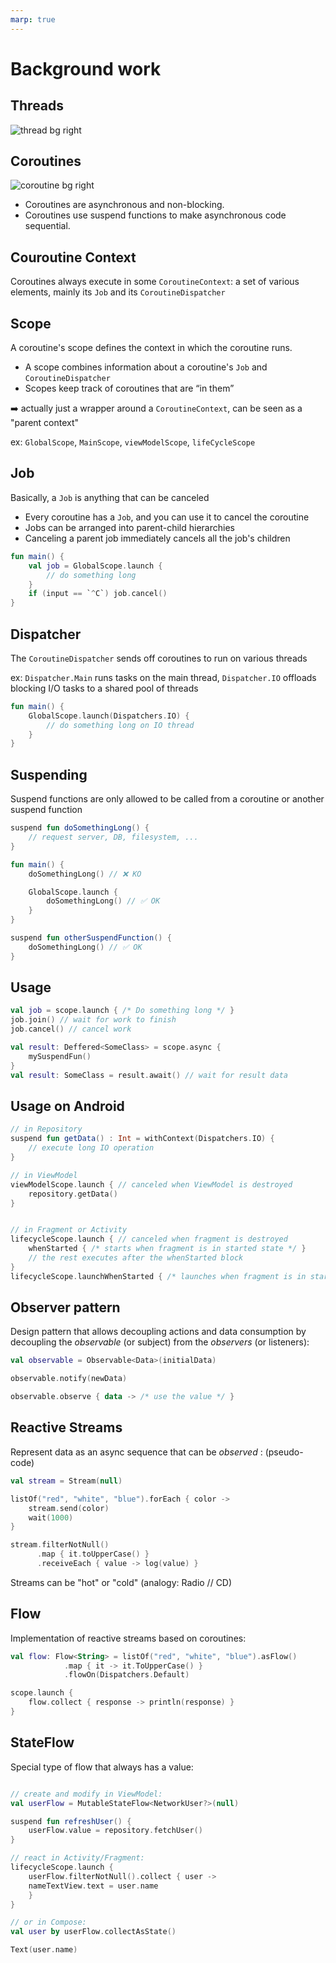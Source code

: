 ```yaml
---
marp: true
---
```


<!-- headingDivider: 2 -->

# Background work

## Threads

![thread bg right](../assets/thread.png)

## Coroutines

![coroutine bg right](../assets/coroutine.png)

- Coroutines are asynchronous and non-blocking.
- Coroutines use suspend functions to make asynchronous code sequential.

## Couroutine Context

Coroutines always execute in some `CoroutineContext`: a set of various elements, mainly its `Job` and its `CoroutineDispatcher`

## Scope

A coroutine's scope defines the context in which the coroutine runs.

- A scope combines information about a coroutine's `Job` and `CoroutineDispatcher`
- Scopes keep track of coroutines that are “in them”

➡️ actually just a wrapper around a `CoroutineContext`, can be seen as a "parent context"

ex: `GlobalScope`, `MainScope`, `viewModelScope`, `lifeCycleScope`

## Job

Basically, a `Job` is anything that can be canceled

- Every coroutine has a `Job`, and you can use it to cancel the coroutine
- Jobs can be arranged into parent-child hierarchies
- Canceling a parent job immediately cancels all the job's children

```kotlin
fun main() {
    val job = GlobalScope.launch {
        // do something long
    }
    if (input == `^C`) job.cancel()
}
```

## Dispatcher

The `CoroutineDispatcher` sends off coroutines to run on various threads

ex: `Dispatcher.Main` runs tasks on the main thread, `Dispatcher.IO` offloads blocking I/O tasks to a shared pool of threads

```kotlin
fun main() {
    GlobalScope.launch(Dispatchers.IO) {
        // do something long on IO thread
    }
}
```

## Suspending

Suspend functions are only allowed to be called from a coroutine or another suspend function

```kotlin
suspend fun doSomethingLong() {
    // request server, DB, filesystem, ...
}

fun main() {
    doSomethingLong() // ❌ KO

    GlobalScope.launch {
        doSomethingLong() // ✅ OK
    }
}

suspend fun otherSuspendFunction() {
    doSomethingLong() // ✅ OK
}
```

## Usage

```kotlin
val job = scope.launch { /* Do something long */ }
job.join() // wait for work to finish
job.cancel() // cancel work

val result: Deffered<SomeClass> = scope.async {
    mySuspendFun()
}
val result: SomeClass = result.await() // wait for result data
```

## Usage on Android

```kotlin
// in Repository
suspend fun getData() : Int = withContext(Dispatchers.IO) {
    // execute long IO operation
}

// in ViewModel
viewModelScope.launch { // canceled when ViewModel is destroyed
    repository.getData()
}


// in Fragment or Activity
lifecycleScope.launch { // canceled when fragment is destroyed
    whenStarted { /* starts when fragment is in started state */ }
    // the rest executes after the whenStarted block
}
lifecycleScope.launchWhenStarted { /* launches when fragment is in started state */ }
```

## Observer pattern

Design pattern that allows decoupling actions and data consumption by decoupling the _observable_ (or subject) from the _observers_ (or listeners):

```kotlin
val observable = Observable<Data>(initialData)

observable.notify(newData)

observable.observe { data -> /* use the value */ }
```

## Reactive Streams

Represent data as an async sequence that can be _observed_ : (pseudo-code)

```kotlin
val stream = Stream(null)

listOf("red", "white", "blue").forEach { color ->
    stream.send(color)
    wait(1000)
}

stream.filterNotNull()
      .map { it.toUpperCase() }
      .receiveEach { value -> log(value) }
```

Streams can be "hot" or "cold" (analogy: Radio // CD)

## Flow

Implementation of reactive streams based on coroutines:

```kotlin
val flow: Flow<String> = listOf("red", "white", "blue").asFlow()
            .map { it -> it.ToUpperCase() }
            .flowOn(Dispatchers.Default)

scope.launch {
    flow.collect { response -> println(response) }
}
```

## StateFlow

Special type of flow that always has a value:

```kotlin

// create and modify in ViewModel:
val userFlow = MutableStateFlow<NetworkUser?>(null)

suspend fun refreshUser() {
    userFlow.value = repository.fetchUser()
}

// react in Activity/Fragment:
lifecycleScope.launch {
    userFlow.filterNotNull().collect { user ->
    nameTextView.text = user.name
    }
}

// or in Compose:
val user by userFlow.collectAsState()

Text(user.name)

```
